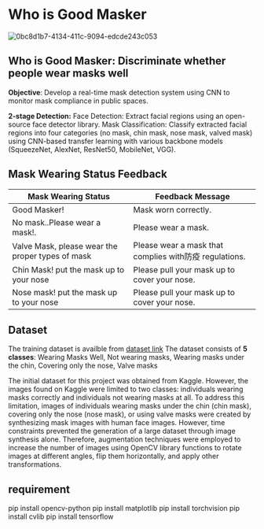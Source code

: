# Who is Good Masker

![0bc8d1b7-4134-411c-9094-edcde243c053](https://github.com/8eomio/mask_detection/assets/61742009/fa69dba0-dc9a-4134-a371-f1200e554913)

## Who is Good Masker: Discriminate whether people wear masks well
**Objective**: Develop a real-time mask detection system using CNN to monitor mask compliance in public spaces.

**2-stage Detection:**
Face Detection: Extract facial regions using an open-source face detector library.
Mask Classification: Classify extracted facial regions into four categories (no mask, chin mask, nose mask, valved mask) using CNN-based transfer learning with various backbone models (SqueezeNet, AlexNet, ResNet50, MobileNet, VGG).

## Mask Wearing Status Feedback

| Mask Wearing Status | Feedback Message |
|---|---|
| Good Masker! | Mask worn correctly. |
| No mask..Please wear a mask!. | Please wear a mask. |
| Valve Mask, please wear the proper types of mask | Please wear a mask that complies with防疫 regulations. |
| Chin Mask! put the mask up to your nose | Please pull your mask up to cover your nose. |
| Nose mask! put the mask up to your nose | Please pull your mask up to cover your nose. |

## Dataset
The training dataset is availble from [dataset link](https://drive.google.com/drive/folders/1tnG8xWhuBPvWTOgKGUsQ6XFwjwarJsv1?usp=sharing)
The dataset consists of **5 classes**: Wearing Masks Well, Not wearing masks, Wearing masks under the chin, Covering only the nose, Valve masks

The initial dataset for this project was obtained from Kaggle. However, the images found on Kaggle were limited to two classes: individuals wearing masks correctly and individuals not wearing masks at all. To address this limitation, images of individuals wearing masks under the chin (chin mask), covering only the nose (nose mask), or using valve masks were created by synthesizing mask images with human face images. However, time constraints prevented the generation of a large dataset through image synthesis alone. Therefore, augmentation techniques were employed to increase the number of images using OpenCV library functions to rotate images at different angles, flip them horizontally, and apply other transformations.


## requirement
pip install opencv-python
pip install matplotlib
pip install torchvision
pip install cvlib
pip install tensorflow
